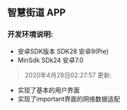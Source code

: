 ## 智慧街道 APP

### 开发环境说明:
- 安卓SDK版本 SDK28 安卓9(Pie)
- MinSdk SDk24 安卓7.0

> 2020年4月28日02:27:57 更新:
- 实现了基本的用户界面
- 实现了important界面的网络数据适配